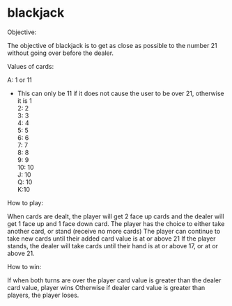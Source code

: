 # blackjack

Objective:

The objective of blackjack is to get as close as possible to the number 21 without going over before the dealer.

Values of cards:

A: 1 or 11
  - This can only be 11 if it does not cause the user to be over 21, otherwise it is 1 </br>
2: 2 </br>
3: 3 </br>
4: 4 </br>
5: 5 </br>
6: 6 </br>
7: 7 </br>
8: 8 </br>
9: 9 </br>
10: 10 </br>
J: 10 </br>
Q: 10 </br>
K:10



How to play:

When cards are dealt, the player will get 2 face up cards and the dealer will get 1 face up and 1 face down card.
The player has the choice to either take another card, or stand (receive no more cards)
The player can continue to take new cards until their added card value is at or above 21
If the player stands, the dealer will take cards until their hand is at or above 17, or at or above 21.

How to win:

If when both turns are over the player card value is greater than the dealer card value, player wins
Otherwise if dealer card value is greater than players, the player loses.
